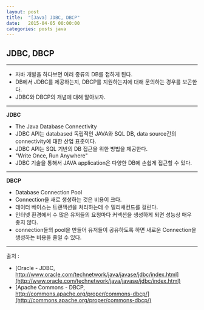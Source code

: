 ```yaml
---
layout: post
title:  "[Java] JDBC, DBCP"
date:   2015-04-05 00:00:00
categories: posts java
---
```


## JDBC, DBCP

---

* 자바 개발을 하다보면 여러 종류의 DB를 접하게 된다.
* DB에서 JDBC를 제공하는지, DBCP를 지원하는지에 대해 문의하는 경우를 보곤한다.
* JDBC와 DBCP의 개념에 대해 알아보자.

---

**JDBC**

* The Java Database Connectivity 
* JDBC API는 databased 독립적인 JAVA와 SQL DB, data source간의 connectivity에 대한 산업 표준이다. 
* JDBC API는 SQL 기반의 DB 접근을 위한 방법을 제공한다.
* "Write Once, Run Anywhere"  
* JDBC 기술을 통해서 JAVA application은 다양한 DB에 손쉽게 접근할 수 있다.

---

**DBCP**

* Database Connection Pool
* Connection을 새로 생성하는 것은 비용이 크다.
* 데이터 베이스는 트랜잭션을 처리하는데 수 밀리새컨드를 걸린다.
* 인터넷 환경에서 수 많은 유저들의 요청마다 커넥션을 생성하게 되면 성능상 매우 좋지 않다. 
* connection들의 pool을 만들어 유저들이 공유하도록 하면 새로운 Connection을 생성하는 비용을 줄일 수 있다.

---

출처 :

- [Oracle - JDBC, http://www.oracle.com/technetwork/java/javase/jdbc/index.html](http://www.oracle.com/technetwork/java/javase/jdbc/index.html)
- [Apache Commons - DBCP, http://commons.apache.org/proper/commons-dbcp/](http://commons.apache.org/proper/commons-dbcp/)